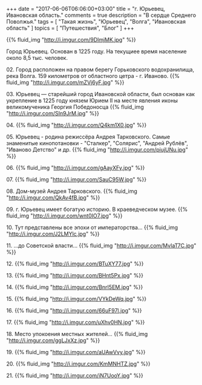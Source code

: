 +++
date = "2017-06-06T06:06:00+03:00"
title = "г. Юрьевец, Ивановская область."
comments = true
description = "В сердце Среднего Поволжья."
tags = [ "Такая жизнь", "Юрьевец", "Волга", "Ивановская область" ]
topics = [ "Путешествия", "Блог" ]
+++

{{% fluid_img "http://i.imgur.com/9DlmjMK.jpg" %}}

Город Юрьевец. Основан в 1225 году. На текущиее время население около 8,5 тыс. человек. 

<!--more-->

02\. Город расположен на правом берегу Горьковского водохранилища, река Волга. 159 километров от областного цетра - г. Иваново. 
{{% fluid_img "http://i.imgur.com/mZVj6yF.jpg" %}}

03\. Юрьевец — старейший город Ивановской области, был основан как укрепление в 1225 году князем Юрием II на месте явления иконы великомученика Георгия Победоносца
{{% fluid_img "http://i.imgur.com/SIn9JrM.jpg" %}}

04\.
{{% fluid_img "http://i.imgur.com/Q4km1X0.jpg" %}}

05\. Юрьевец - родина режиссёра Андрея Тарковского. Самые знаменитые кинопотановки - "Сталкер", "Солярис", "Андрей Рублёв", "Иваново Детство" и др.
{{% fluid_img "http://i.imgur.com/piujUNu.jpg" %}}

06\.
{{% fluid_img "http://i.imgur.com/gAayXFy.jpg" %}}

07\.
{{% fluid_img "http://i.imgur.com/SauC95W.jpg" %}}

08\. Дом-музей Андрея Тарковского.
{{% fluid_img "http://i.imgur.com/QkAv4fB.jpg" %}}

09\. г. Юрьевец имеет богатую историю. В краеведческом музее.
{{% fluid_img "http://i.imgur.com/wnt0IO7.jpg" %}}

10\. Тут представлены все эпохи от императорства…
{{% fluid_img "http://i.imgur.com/J2LMYlc.jpg" %}}

11\. …до Советской власти…
{{% fluid_img "http://i.imgur.com/MvlaT7C.jpg" %}}

12\.
{{% fluid_img "http://i.imgur.com/BTuXY77.jpg" %}}

13\.
{{% fluid_img "http://i.imgur.com/BHnt5Px.jpg" %}}

14\.
{{% fluid_img "http://i.imgur.com/BnrI5EM.jpg" %}}

15\.
{{% fluid_img "http://i.imgur.com/VYkDeWq.jpg" %}}

16\.
{{% fluid_img "http://i.imgur.com/66uF97l.jpg" %}}

17\.
{{% fluid_img "http://i.imgur.com/uXhv0HN.jpg" %}}

18\. Место упокоения местных жителей…
{{% fluid_img "http://i.imgur.com/ggLJxXz.jpg" %}}

19\.
{{% fluid_img "http://i.imgur.com/aUAwVvy.jpg" %}}

20\.
{{% fluid_img "http://i.imgur.com/KmMNHTZ.jpg" %}}

21\.
{{% fluid_img "http://i.imgur.com/iN7UooY.jpg" %}}